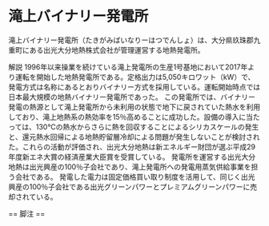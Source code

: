 # 滝上バイナリー発電所

滝上バイナリー発電所（たきがみばいなりーはつでんしょ）は、大分県玖珠郡九重町にある出光大分地熱株式会社が管理運営する地熱発電所。

解説
1996年以来操業を続けている滝上発電所の生産1号基地において2017年より運転を開始した地熱発電所である。定格出力は5,050キロワット（kW）で、発電方式は名称にあるとおりバイナリー方式を採用している。運転開始時点では日本最大規模の地熱バイナリー発電所であった。
この発電所では、バイナリー発電の熱源として滝上発電所から未利用の状態で地下に戻されていた熱水を利用しており、滝上地熱系の熱効率を15％高めることに成功した。設備の導入に当たっては、130℃の熱水からさらに熱を回収することによるシリカスケールの発生と、還元熱水回帰による地熱貯留層冷却による問題が発生しないことが検討された。これらの活動が評価され、出光大分地熱は新エネルギー財団が選ぶ平成29年度新エネ大賞の経済産業大臣賞を受賞している。
発電所を運営する出光大分地熱は出光興産の100％子会社であり、滝上発電所への発電用蒸気供給事業を担う会社である。
発電した電力は固定価格買い取り制度を活用して、同じく出光興産の100％子会社である出光グリーンパワーとプレミアムグリーンパワーに売却されている。


== 脚注 ==